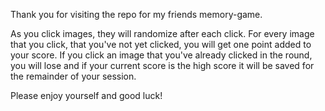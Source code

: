 Thank you for visiting the repo for my friends memory-game.

As you click images, they will randomize after each click.  For every image that you click, that you've not yet clicked, you will get one point added to your score.
If you click an image that you've already clicked in the round, you will lose and if your current score is the high score it will be saved for the remainder of your session.

Please enjoy yourself and good luck!
